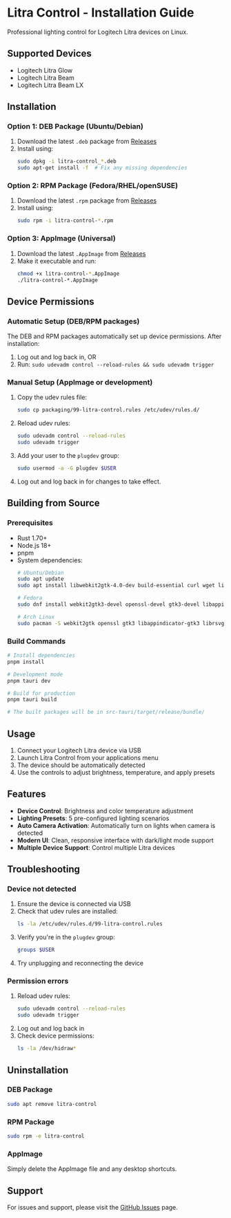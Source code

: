 # Litra Control - Installation Guide

Professional lighting control for Logitech Litra devices on Linux.

## Supported Devices

- Logitech Litra Glow
- Logitech Litra Beam
- Logitech Litra Beam LX

## Installation

### Option 1: DEB Package (Ubuntu/Debian)

1. Download the latest `.deb` package from [Releases](https://github.com/your-repo/litra-control/releases)
2. Install using:
   ```bash
   sudo dpkg -i litra-control_*.deb
   sudo apt-get install -f  # Fix any missing dependencies
   ```

### Option 2: RPM Package (Fedora/RHEL/openSUSE)

1. Download the latest `.rpm` package from [Releases](https://github.com/your-repo/litra-control/releases)
2. Install using:
   ```bash
   sudo rpm -i litra-control-*.rpm
   ```

### Option 3: AppImage (Universal)

1. Download the latest `.AppImage` from [Releases](https://github.com/your-repo/litra-control/releases)
2. Make it executable and run:
   ```bash
   chmod +x litra-control-*.AppImage
   ./litra-control-*.AppImage
   ```

## Device Permissions

### Automatic Setup (DEB/RPM packages)

The DEB and RPM packages automatically set up device permissions. After installation:

1. Log out and log back in, OR
2. Run: `sudo udevadm control --reload-rules && sudo udevadm trigger`

### Manual Setup (AppImage or development)

1. Copy the udev rules file:
   ```bash
   sudo cp packaging/99-litra-control.rules /etc/udev/rules.d/
   ```

2. Reload udev rules:
   ```bash
   sudo udevadm control --reload-rules
   sudo udevadm trigger
   ```

3. Add your user to the `plugdev` group:
   ```bash
   sudo usermod -a -G plugdev $USER
   ```

4. Log out and log back in for changes to take effect.

## Building from Source

### Prerequisites

- Rust 1.70+
- Node.js 18+
- pnpm
- System dependencies:
  ```bash
  # Ubuntu/Debian
  sudo apt update
  sudo apt install libwebkit2gtk-4.0-dev build-essential curl wget libssl-dev libgtk-3-dev libayatana-appindicator3-dev librsvg2-dev libudev-dev

  # Fedora
  sudo dnf install webkit2gtk3-devel openssl-devel gtk3-devel libappindicator-gtk3-devel librsvg2-devel systemd-devel

  # Arch Linux
  sudo pacman -S webkit2gtk openssl gtk3 libappindicator-gtk3 librsvg systemd
  ```

### Build Commands

```bash
# Install dependencies
pnpm install

# Development mode
pnpm tauri dev

# Build for production
pnpm tauri build

# The built packages will be in src-tauri/target/release/bundle/
```

## Usage

1. Connect your Logitech Litra device via USB
2. Launch Litra Control from your applications menu
3. The device should be automatically detected
4. Use the controls to adjust brightness, temperature, and apply presets

## Features

- **Device Control**: Brightness and color temperature adjustment
- **Lighting Presets**: 5 pre-configured lighting scenarios
- **Auto Camera Activation**: Automatically turn on lights when camera is detected
- **Modern UI**: Clean, responsive interface with dark/light mode support
- **Multiple Device Support**: Control multiple Litra devices

## Troubleshooting

### Device not detected

1. Ensure the device is connected via USB
2. Check that udev rules are installed:
   ```bash
   ls -la /etc/udev/rules.d/99-litra-control.rules
   ```
3. Verify you're in the `plugdev` group:
   ```bash
   groups $USER
   ```
4. Try unplugging and reconnecting the device

### Permission errors

1. Reload udev rules:
   ```bash
   sudo udevadm control --reload-rules
   sudo udevadm trigger
   ```
2. Log out and log back in
3. Check device permissions:
   ```bash
   ls -la /dev/hidraw*
   ```

## Uninstallation

### DEB Package

```bash
sudo apt remove litra-control
```

### RPM Package

```bash
sudo rpm -e litra-control
```

### AppImage

Simply delete the AppImage file and any desktop shortcuts.

## Support

For issues and support, please visit the [GitHub Issues](https://github.com/itsyaasir/litra-control/issues) page.

